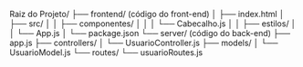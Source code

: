 Raiz do Projeto/
├── frontend/ (código do front-end)
│   ├── index.html
│   ├── src/
│   │   ├── componentes/
│   │   │   └── Cabecalho.js
│   │   ├── estilos/
│   │   └── App.js
│   └── package.json
└── server/ (código do back-end)
    ├── app.js
    ├── controllers/
    │   └── UsuarioController.js
    ├── models/
    │   └── UsuarioModel.js
    └── routes/
        └── usuarioRoutes.js
